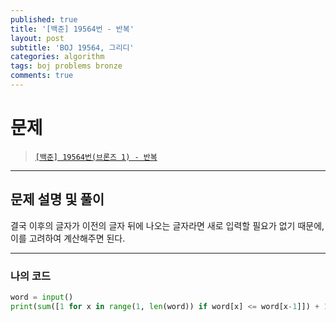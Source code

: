 ```yaml
---
published: true
title: '[백준] 19564번 - 반복'
layout: post
subtitle: 'BOJ 19564, 그리디'
categories: algorithm
tags: boj problems bronze
comments: true
---
```


# 문제
> [`[백준] 19564번(브론즈 1) - 반복`](https://www.acmicpc.net/problem/19564)

---
## 문제 설명 및 풀이

결국 이후의 글자가 이전의 글자 뒤에 나오는 글자라면 새로 입력할 필요가 없기 때문에, 이를 고려하여 계산해주면 된다.

---
### 나의 코드
```python
word = input()
print(sum([1 for x in range(1, len(word)) if word[x] <= word[x-1]]) + 1)
```

